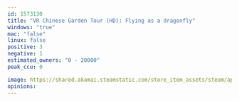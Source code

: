 ```yaml
---
id: 1573130
title: "VR Chinese Garden Tour (HD): Flying as a dragonfly"
windows: "true"
mac: "false"
linux: false
positive: 3
negative: 1
estimated_owners: "0 - 20000"
peak_ccu: 0

image: https://shared.akamai.steamstatic.com/store_item_assets/steam/apps/1573130/header.jpg?t=1658913621
opinions:
---
```

